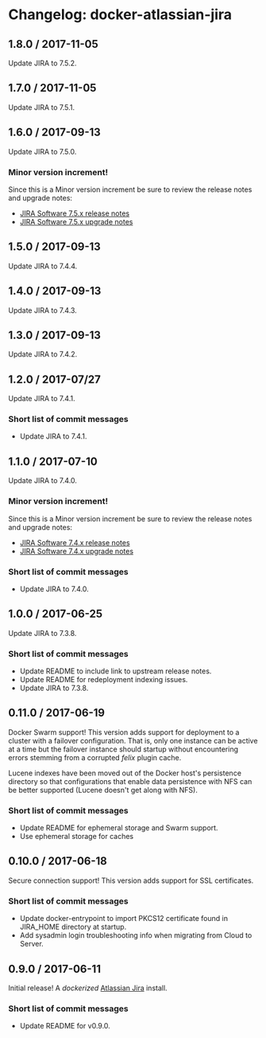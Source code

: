 # Changelog: docker-atlassian-jira

## 1.8.0 / 2017-11-05

Update JIRA to 7.5.2.

## 1.7.0 / 2017-11-05

Update JIRA to 7.5.1.

## 1.6.0 / 2017-09-13

Update JIRA to 7.5.0.

### Minor version increment!

Since this is a Minor version increment be sure to review the release notes and upgrade notes:

  * [JIRA Software 7.5.x release notes](https://confluence.atlassian.com/jirasoftware/jira-software-7-5-x-release-notes-934719297.html)
  * [JIRA Software 7.5.x upgrade notes](https://confluence.atlassian.com/jirasoftware/jira-software-7-5-x-upgrade-notes-934719299.html)

## 1.5.0 / 2017-09-13

Update JIRA to 7.4.4.

## 1.4.0 / 2017-09-13

Update JIRA to 7.4.3.

## 1.3.0 / 2017-09-13

Update JIRA to 7.4.2.

## 1.2.0 / 2017-07/27

Update JIRA to 7.4.1.

### Short list of commit messages

  * Update JIRA to 7.4.1.

## 1.1.0 / 2017-07-10

Update JIRA to 7.4.0.

### Minor version increment!

Since this is a Minor version increment be sure to review the release notes and upgrade notes:

  * [JIRA Software 7.4.x release notes](https://confluence.atlassian.com/jirasoftware/jira-software-7-4-x-release-notes-902079634.html)
  * [JIRA Software 7.4.x upgrade notes](https://confluence.atlassian.com/jirasoftware/jira-software-7-4-x-upgrade-notes-907283484.html)

### Short list of commit messages

  * Update JIRA to 7.4.0.

## 1.0.0 / 2017-06-25

Update JIRA to 7.3.8.

### Short list of commit messages

  * Update README to include link to upstream release notes.
  * Update README for redeployment indexing issues.
  * Update JIRA to 7.3.8.

## 0.11.0 / 2017-06-19

Docker Swarm support! This version adds support for deployment to a cluster with a failover configuration. That is, only
one instance can be active at a time but the failover instance should startup without encountering errors stemming from
a corrupted _felix_ plugin cache.

Lucene indexes have been moved out of the Docker host's persistence directory so that configurations that enable data
persistence with NFS can be better supported (Lucene doesn't get along with NFS).

### Short list of commit messages

  * Update README for ephemeral storage and Swarm support.
  * Use ephemeral storage for caches

## 0.10.0 / 2017-06-18

Secure connection support! This version adds support for SSL certificates.

### Short list of commit messages

  * Update docker-entrypoint to import PKCS12 certificate found in JIRA_HOME directory at startup.
  * Add sysadmin login troubleshooting info when migrating from Cloud to Server.

## 0.9.0 / 2017-06-11

Initial release! A _dockerized_ [Atlassian Jira](https://www.atlassian.com/software/jira) install.

### Short list of commit messages

  * Update README for v0.9.0.
